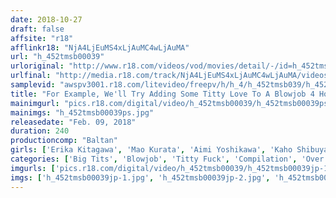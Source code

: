 ```yaml
---
date: 2018-10-27
draft: false
affsite: "r18"
afflinkr18: "NjA4LjEuMS4xLjAuMC4wLjAuMA"
url: "h_452tmsb00039"
urloriginal: "http://www.r18.com/videos/vod/movies/detail/-/id=h_452tmsb00039"
urlfinal: "http://media.r18.com/track/NjA4LjEuMS4xLjAuMC4wLjAuMA/videos/vod/movies/detail/-/id=h_452tmsb00039"
samplevid: "awspv3001.r18.com/litevideo/freepv/h/h_4/h_452tmsb039/h_452tmsb039_dmb_w.mp4"
title: "For Example, We'll Try Adding Some Titty Love To A Blowjob 4 Hours Of Imagination, Or Basic Instinct, From A Sexual Genius"
mainimgurl: "pics.r18.com/digital/video/h_452tmsb00039/h_452tmsb00039ps.jpg"
mainimgs: "h_452tmsb00039ps.jpg"
releasedate: "Feb. 09, 2018"
duration: 240
productioncomp: "Baltan"
girls: ['Erika Kitagawa', 'Mao Kurata', 'Aimi Yoshikawa', 'Kaho Shibuya', 'Harura Mori', 'Mizuna Wakatsuki', 'An Sasakura', 'Riko Mizusawa', 'Natsuko Mishima', 'Miyu Kanade']
categories: ['Big Tits', 'Blowjob', 'Titty Fuck', 'Compilation', 'Over 4 Hours', 'Huge Tits', 'Hi-Def']
imgurls: ['pics.r18.com/digital/video/h_452tmsb00039/h_452tmsb00039jp-1.jpg', 'pics.r18.com/digital/video/h_452tmsb00039/h_452tmsb00039jp-2.jpg', 'pics.r18.com/digital/video/h_452tmsb00039/h_452tmsb00039jp-3.jpg', 'pics.r18.com/digital/video/h_452tmsb00039/h_452tmsb00039jp-4.jpg', 'pics.r18.com/digital/video/h_452tmsb00039/h_452tmsb00039jp-5.jpg', 'pics.r18.com/digital/video/h_452tmsb00039/h_452tmsb00039jp-6.jpg', 'pics.r18.com/digital/video/h_452tmsb00039/h_452tmsb00039jp-7.jpg', 'pics.r18.com/digital/video/h_452tmsb00039/h_452tmsb00039jp-8.jpg', 'pics.r18.com/digital/video/h_452tmsb00039/h_452tmsb00039jp-9.jpg', 'pics.r18.com/digital/video/h_452tmsb00039/h_452tmsb00039jp-10.jpg', 'pics.r18.com/digital/video/h_452tmsb00039/h_452tmsb00039jp-11.jpg', 'pics.r18.com/digital/video/h_452tmsb00039/h_452tmsb00039jp-12.jpg', 'pics.r18.com/digital/video/h_452tmsb00039/h_452tmsb00039jp-13.jpg', 'pics.r18.com/digital/video/h_452tmsb00039/h_452tmsb00039jp-14.jpg', 'pics.r18.com/digital/video/h_452tmsb00039/h_452tmsb00039jp-15.jpg', 'pics.r18.com/digital/video/h_452tmsb00039/h_452tmsb00039jp-16.jpg', 'pics.r18.com/digital/video/h_452tmsb00039/h_452tmsb00039jp-17.jpg', 'pics.r18.com/digital/video/h_452tmsb00039/h_452tmsb00039jp-18.jpg', 'pics.r18.com/digital/video/h_452tmsb00039/h_452tmsb00039jp-19.jpg', 'pics.r18.com/digital/video/h_452tmsb00039/h_452tmsb00039jp-20.jpg']
imgs: ['h_452tmsb00039jp-1.jpg', 'h_452tmsb00039jp-2.jpg', 'h_452tmsb00039jp-3.jpg', 'h_452tmsb00039jp-4.jpg', 'h_452tmsb00039jp-5.jpg', 'h_452tmsb00039jp-6.jpg', 'h_452tmsb00039jp-7.jpg', 'h_452tmsb00039jp-8.jpg', 'h_452tmsb00039jp-9.jpg', 'h_452tmsb00039jp-10.jpg', 'h_452tmsb00039jp-11.jpg', 'h_452tmsb00039jp-12.jpg', 'h_452tmsb00039jp-13.jpg', 'h_452tmsb00039jp-14.jpg', 'h_452tmsb00039jp-15.jpg', 'h_452tmsb00039jp-16.jpg', 'h_452tmsb00039jp-17.jpg', 'h_452tmsb00039jp-18.jpg', 'h_452tmsb00039jp-19.jpg', 'h_452tmsb00039jp-20.jpg']
---
```


